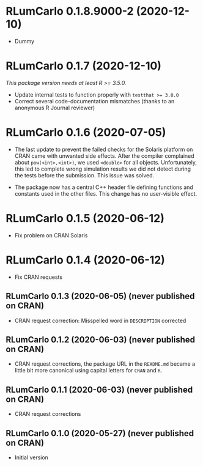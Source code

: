 




<!-- NEWS.md was auto-generated by NEWS.Rmd. Please DO NOT edit by hand!-->

# RLumCarlo 0.1.8.9000-2 (2020-12-10)

-   Dummy

# RLumCarlo 0.1.7 (2020-12-10)

*This package version needs at least R &gt;= 3.5.0.*

-   Update internal tests to function properly with `testthat >= 3.0.0`
-   Correct several code-documentation mismatches (thanks to an
    anonymous R Journal reviewer)

# RLumCarlo 0.1.6 (2020-07-05)

-   The last update to prevent the failed checks for the Solaris
    platform on CRAN came with unwanted side effects. After the compiler
    complained about `pow(<int>,<int>)`, we used `<double>` for all
    objects. Unfortunately, this led to complete wrong simulation
    results we did not detect during the tests before the submission.
    This issue was solved.

-   The package now has a central C++ header file defining functions and
    constants used in the other files. This change has no user-visible
    effect.

# RLumCarlo 0.1.5 (2020-06-12)

-   Fix problem on CRAN Solaris

# RLumCarlo 0.1.4 (2020-06-12)

-   Fix CRAN requests

## RLumCarlo 0.1.3 (2020-06-05) (never published on CRAN)

-   CRAN request correction: Misspelled word in `DESCRIPTION` corrected

## RLumCarlo 0.1.2 (2020-06-03) (never published on CRAN)

-   CRAN request corrections, the package URL in the `README.md` became
    a little bit more canonical using capital letters for `CRAN` and
    `R`.

## RLumCarlo 0.1.1 (2020-06-03) (never published on CRAN)

-   CRAN request corrections

## RLumCarlo 0.1.0 (2020-05-27) (never published on CRAN)

-   Initial version

